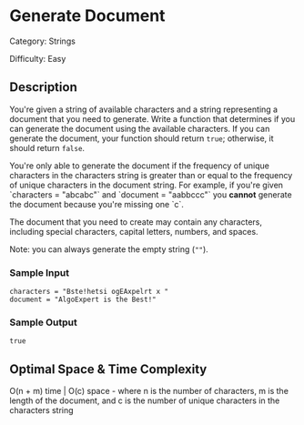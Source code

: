 # Generate Document

Category: Strings

Difficulty: Easy

## Description

You're given a string of available characters and a string representing a
document that you need to generate. Write a function that determines if you
can generate the document using the available characters. If you can generate
the document, your function should return `true`; otherwise, it
should return `false`.

<p>
You're only able to generate the document if the frequency of unique
characters in the characters string is greater than or equal to the frequency
of unique characters in the document string. For example, if you're given
`characters = "abcabc"` and `document = "aabbccc"` you
<b>cannot</b> generate the document because you're missing one `c`.
</p>
The document that you need to create may contain any characters, including
special characters, capital letters, numbers, and spaces.


Note: you can always generate the empty string (`""`).


### Sample Input
```
characters = "Bste!hetsi ogEAxpelrt x "
document = "AlgoExpert is the Best!"
```

### Sample Output
```
true
```

## Optimal Space & Time Complexity

O(n + m) time | O(c) space - where n is the number of characters, m is the length of the document, and c is the number of unique characters in the characters string
